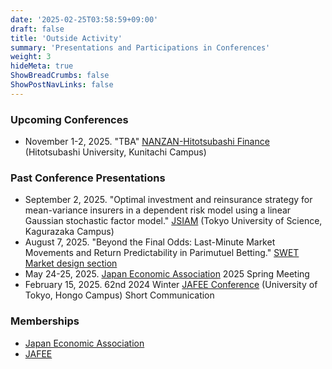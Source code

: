 ```yaml
---
date: '2025-02-25T03:58:59+09:00'
draft: false
title: 'Outside Activity'
summary: 'Presentations and Participations in Conferences'
weight: 3
hideMeta: true
ShowBreadCrumbs: false
ShowPostNavLinks: false
---
```



### Upcoming Conferences
- November 1-2, 2025. "TBA" [NANZAN-Hitotsubashi Finance](https://rci.nanzan-u.ac.jp/m-center/workshop/) (Hitotsubashi University, Kunitachi Campus)


### Past Conference Presentations
- September 2, 2025. "Optimal investment and reinsurance strategy for mean-variance insurers in a dependent risk model using a linear Gaussian stochastic factor model." [JSIAM](https://jsiam.org/jsiam_archive/past_meetings/annual2025/) (Tokyo University of Science, Kagurazaka Campus)
- August 7, 2025. "Beyond the Final Odds: Last-Minute Market Movements and Return Predictability in Parimutuel Betting." [SWET Market design section](https://sites.google.com/view/swetotaruhokudai/swet2025/%E3%83%9E%E3%83%BC%E3%82%B1%E3%83%83%E3%83%88%E3%83%87%E3%82%B6%E3%82%A4%E3%83%B3)
- May 24-25, 2025. [Japan Economic Association](https://www.jeaweb.org) 2025 Spring Meeting
- February 15, 2025. 62nd 2024 Winter [JAFEE Conference](http://www.jafee.gr.jp/01rally/rally-top.html) (University of Tokyo, Hongo Campus) Short Communication

### Memberships
- [Japan Economic Association](https://www.jeaweb.org)
- [JAFEE](http://www.jafee.gr.jp/01rally/rally-top.html)